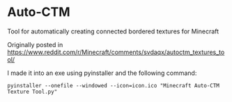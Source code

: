 # Auto-CTM
Tool for automatically creating connected bordered textures for Minecraft

Originally posted in https://www.reddit.com/r/Minecraft/comments/svdaqx/autoctm_textures_tool/

I made it into an exe using pyinstaller and the following command:
```
pyinstaller --onefile --windowed --icon=icon.ico "Minecraft Auto-CTM Texture Tool.py"
```
